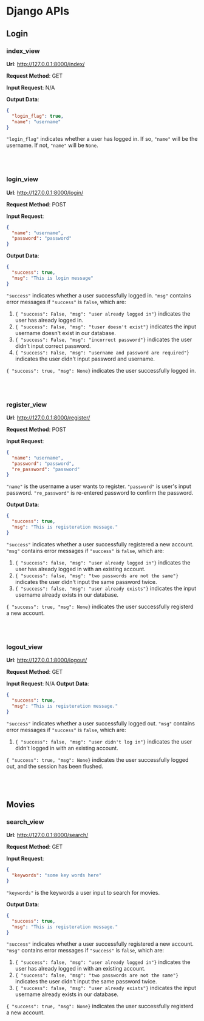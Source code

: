 # Django APIs

## Login

### index_view
**Url**:  http://127.0.0.1:8000/index/

**Request Method**: GET

**Input Request**:  N/A

**Output Data**:
```json
{
  "login_flag": true,
  "name": "username"
}
```
`"login_flag"` indicates whether a user has logged in. 
If so, `"name"` will be the username. 
If not, `"name"` will be `None`.


<br/><br/>
### login_view
**Url**:  http://127.0.0.1:8000/login/

**Request Method**: POST

**Input Request**:
```json
{
  "name": "username",
  "password": "password"
}
```

**Output Data**:
```json
{
  "success": true,
  "msg": "This is login message"
}
```
`"success"` indicates whether a user successfully logged in.
`"msg"` contains error messages if `"success"` is `false`, which are:
  1. `{ "success": False, "msg": "user already logged in"}` indicates the user has already logged in.
  2. `{ "success": False, "msg": "tuser doesn't exist"}` indicates the input username doesn't exist in our database.
  3. `{ "success": False, "msg": "incorrect password"}` indicates the user didn't input correct password.
  4. `{ "success": False, "msg": "username and password are required"}` indicates the user didn't input password and username.

`{ "success": true, "msg": None}` indicates the user successfully logged in.


<br/><br/>
### register_view
**Url**:  http://127.0.0.1:8000/register/

**Request Method**: POST

**Input Request**:
```json
{
  "name": "username",
  "password": "password",
  "re_password": "password"
}
```
`"name"` is the username a user wants to register. 
`"password"` is user's input password.
`"re_password"` is re-entered password to confirm the password.

**Output Data**:
```json
{
  "success": true,
  "msg": "This is registeration message."
}
```
`"success"` indicates whether a user successfully registered a new account.
`"msg"` contains error messages if `"success"` is `false`, which are:
  1. `{ "success": false, "msg": "user already logged in"}` indicates the user has already logged in with an existing account.
  2. `{ "success": false, "msg": "two passwords are not the same"}` indicates the user didn't input the same password twice.
  3. `{ "success": false, "msg": "user already exists"}` indicates the input username already exists in our database.

`{ "success": true, "msg": None}` indicates the user successfully registerd a new account.


<br/><br/>
### logout_view
**Url**:  http://127.0.0.1:8000/logout/

**Request Method**: GET

**Input Request**: N/A
**Output Data**:
```json
{
  "success": true,
  "msg": "This is registeration message."
}
```
`"success"` indicates whether a user successfully logged out.
`"msg"` contains error messages if `"success"` is `false`, which are:
  1. `{ "success": false, "msg": "user didn't log in"}` indicates the user didn't logged in with an existing account.

`{ "success": true, "msg": None}` indicates the user successfully logged out, and the session has been flushed.
<br/><br/>
<br/><br/>

## Movies
### search_view
**Url**:  http://127.0.0.1:8000/search/

**Request Method**: GET

**Input Request**:
```json
{
  "keywords": "some key words here"
}
```
`"keywords"` is the keywords a user input to search for movies.

**Output Data**:
```json
{
  "success": true,
  "msg": "This is registeration message."
}
```
`"success"` indicates whether a user successfully registered a new account.
`"msg"` contains error messages if `"success"` is `false`, which are:
  1. `{ "success": false, "msg": "user already logged in"}` indicates the user has already logged in with an existing account.
  2. `{ "success": false, "msg": "two passwords are not the same"}` indicates the user didn't input the same password twice.
  3. `{ "success": false, "msg": "user already exists"}` indicates the input username already exists in our database.

`{ "success": true, "msg": None}` indicates the user successfully registerd a new account.



